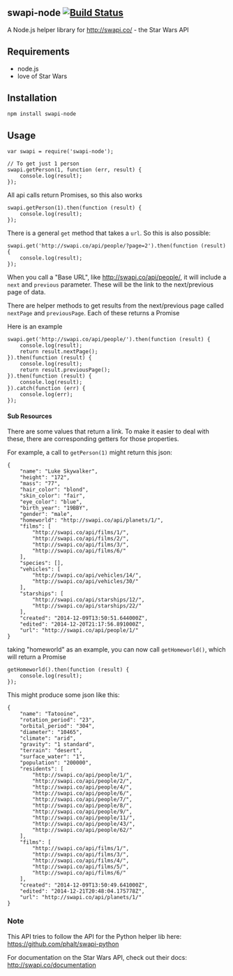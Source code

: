## swapi-node [![Build Status](https://travis-ci.org/salty-pig/swapi-node.svg)](https://travis-ci.org/salty-pig/swapi-node)

A Node.js helper library for http://swapi.co/ - the Star Wars API


## Requirements

* node.js
* love of Star Wars


## Installation

    npm install swapi-node


## Usage

    var swapi = require('swapi-node');

    // To get just 1 person
    swapi.getPerson(1, function (err, result) {
        console.log(result);
    });


All api calls return Promises, so this also works

    swapi.getPerson(1).then(function (result) {
        console.log(result);
    });


There is a general `get` method that takes a `url`.  So this is also possible:

    swapi.get('http://swapi.co/api/people/?page=2').then(function (result) {
        console.log(result);
    });

When you call a "Base URL", like http://swapi.co/api/people/, it will include a `next` and `previous` parameter.  These will be the link to the next/previous page of data.

There are helper methods to get results from the next/previous page called `nextPage` and `previousPage`.  Each of these returns a Promise

Here is an example

    swapi.get('http://swapi.co/api/people/').then(function (result) {
        console.log(result);
        return result.nextPage();
    }).then(function (result) {
        console.log(result);
        return result.previousPage();
    }).then(function (result) {
        console.log(result);
    }).catch(function (err) {
        console.log(err);
    });


#### Sub Resources

There are some values that return a link.  To make it easier to deal with these, there are corresponding getters for those properties.

For example,  a call to `getPerson(1)` might return this json:

    {
        "name": "Luke Skywalker",
        "height": "172",
        "mass": "77",
        "hair_color": "blond",
        "skin_color": "fair",
        "eye_color": "blue",
        "birth_year": "19BBY",
        "gender": "male",
        "homeworld": "http://swapi.co/api/planets/1/",
        "films": [
            "http://swapi.co/api/films/1/",
            "http://swapi.co/api/films/2/",
            "http://swapi.co/api/films/3/",
            "http://swapi.co/api/films/6/"
        ],
        "species": [],
        "vehicles": [
            "http://swapi.co/api/vehicles/14/",
            "http://swapi.co/api/vehicles/30/"
        ],
        "starships": [
            "http://swapi.co/api/starships/12/",
            "http://swapi.co/api/starships/22/"
        ],
        "created": "2014-12-09T13:50:51.644000Z",
        "edited": "2014-12-20T21:17:56.891000Z",
        "url": "http://swapi.co/api/people/1/"
    }

taking "homeworld" as an example,  you can now call `getHomeworld()`, which will return a Promise

    getHomeworld().then(function (result) {
        console.log(result);
    });

This might produce some json like this:


    {
        "name": "Tatooine",
        "rotation_period": "23",
        "orbital_period": "304",
        "diameter": "10465",
        "climate": "arid",
        "gravity": "1 standard",
        "terrain": "desert",
        "surface_water": "1",
        "population": "200000",
        "residents": [
            "http://swapi.co/api/people/1/",
            "http://swapi.co/api/people/2/",
            "http://swapi.co/api/people/4/",
            "http://swapi.co/api/people/6/",
            "http://swapi.co/api/people/7/",
            "http://swapi.co/api/people/8/",
            "http://swapi.co/api/people/9/",
            "http://swapi.co/api/people/11/",
            "http://swapi.co/api/people/43/",
            "http://swapi.co/api/people/62/"
        ],
        "films": [
            "http://swapi.co/api/films/1/",
            "http://swapi.co/api/films/3/",
            "http://swapi.co/api/films/4/",
            "http://swapi.co/api/films/5/",
            "http://swapi.co/api/films/6/"
        ],
        "created": "2014-12-09T13:50:49.641000Z",
        "edited": "2014-12-21T20:48:04.175778Z",
        "url": "http://swapi.co/api/planets/1/"
    }

### Note

This API tries to follow the API for the Python helper lib here: https://github.com/phalt/swapi-python

For documentation on the Star Wars API, check out their docs:  http://swapi.co/documentation
